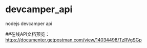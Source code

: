 # devcamper_api
nodejs devcamper api

##在线API文档预览：https://documenter.getpostman.com/view/14034498/TzRVgSGp
